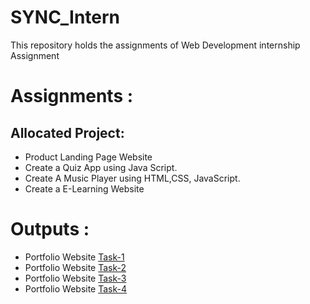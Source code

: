 # SYNC_Intern
This repository holds the assignments of Web Development internship Assignment

# Assignments :

## Allocated Project:

* Product Landing Page Website
* Create a Quiz App using Java Script.
* Create A Music Player using HTML,CSS, JavaScript.
* Create a E-Learning Website

 # Outputs :
 
 * Portfolio Website [Task-1](https://rknilkant.github.io/SYNC_Intern/Sync/Task%201/index.html)
 * Portfolio Website [Task-2](https://rknilkant.github.io/SYNC_Intern/Sync/Task%202/index.html)
 * Portfolio Website [Task-3](https://rknilkant.github.io/SYNC_Intern/Sync/Task%203/index.html)
 * Portfolio Website [Task-4]()
